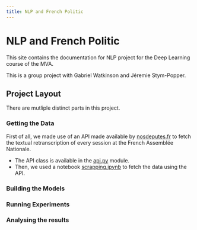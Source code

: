 ```yaml
---
title: NLP and French Politic
---
```

# NLP and French Politic

This site contains the documentation for NLP project for the Deep Learning course of the MVA.

This is a group project with Gabriel Watkinson and Jéremie Stym-Popper.

## Project Layout

There are mutliple distinct parts in this project.

### Getting the Data

First of all, we made use of an API made available by [nosdeputes.fr](https://www.nosdeputes.fr) to fetch the textual retranscription of every session at the French Assemblée Nationale.

* The API class is available in the [api.py](api.md) module.
* Then, we used a notebook [scrapping.ipynb](notebooks/scrapping.md) to fetch the data using the API.

### Building the Models

### Running Experiments

### Analysing the results
